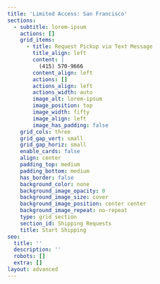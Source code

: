 ```yaml
---
title: 'Limited Access: San Francisco'
sections:
  - subtitle: lorem-ipsum
    actions: []
    grid_items:
      - title: Request Pickup via Text Message
        title_align: left
        content: |
          (415) 570-9666
        content_align: left
        actions: []
        actions_align: left
        actions_width: auto
        image_alt: lorem-ipsum
        image_position: top
        image_width: fifty
        image_align: left
        image_has_padding: false
    grid_cols: three
    grid_gap_vert: small
    grid_gap_horiz: small
    enable_cards: false
    align: center
    padding_top: medium
    padding_bottom: medium
    has_border: false
    background_color: none
    background_image_opacity: 0
    background_image_size: cover
    background_image_position: center center
    background_image_repeat: no-repeat
    type: grid_section
    section_id: Shipping Requests
    title: Start Shipping
seo:
  title: ''
  description: ''
  robots: []
  extra: []
layout: advanced
---
```


